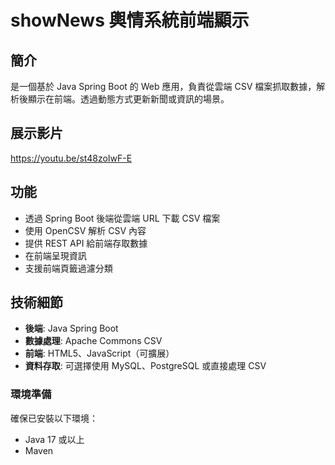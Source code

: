 # showNews 輿情系統前端顯示

## 簡介
是一個基於 Java Spring Boot 的 Web 應用，負責從雲端 CSV 檔案抓取數據，解析後顯示在前端。透過動態方式更新新聞或資訊的場景。

## 展示影片
https://youtu.be/st48zoIwF-E

## 功能
- 透過 Spring Boot 後端從雲端 URL 下載 CSV 檔案
- 使用 OpenCSV 解析 CSV 內容
- 提供 REST API 給前端存取數據
- 在前端呈現資訊
- 支援前端頁籤過濾分類

## 技術細節
- **後端**: Java Spring Boot
- **數據處理**: Apache Commons CSV
- **前端**: HTML5、JavaScript（可擴展）
- **資料存取**: 可選擇使用 MySQL、PostgreSQL 或直接處理 CSV

### 環境準備
確保已安裝以下環境：
- Java 17 或以上
- Maven

